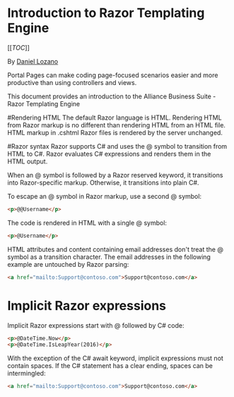 # Introduction to Razor Templating Engine

[[_TOC_]]

By [Daniel Lozano](https://twitter.com/DLozanoNavas)

Portal Pages can make coding page-focused scenarios easier and more productive than using controllers and views.

This document provides an introduction to the Alliance Business Suite - Razor Templating Engine

#Rendering HTML
The default Razor language is HTML. Rendering HTML from Razor markup is no different than rendering HTML from an HTML file. HTML markup in .cshtml Razor files is rendered by the server unchanged.

#Razor syntax
Razor supports C# and uses the @ symbol to transition from HTML to C#. Razor evaluates C# expressions and renders them in the HTML output.

When an @ symbol is followed by a Razor reserved keyword, it transitions into Razor-specific markup. Otherwise, it transitions into plain C#.

To escape an @ symbol in Razor markup, use a second @ symbol:

 ```html
<p>@@Username</p>
```

The code is rendered in HTML with a single @ symbol:

 ```html
<p>@Username</p>
```
HTML attributes and content containing email addresses don't treat the @ symbol as a transition character. The email addresses in the following example are untouched by Razor parsing:

 ```html
<a href="mailto:Support@contoso.com">Support@contoso.com</a>
```
# Implicit Razor expressions
Implicit Razor expressions start with @ followed by C# code:

 ```html
<p>@DateTime.Now</p>
<p>@DateTime.IsLeapYear(2016)</p>
```

With the exception of the C# await keyword, implicit expressions must not contain spaces. If the C# statement has a clear ending, spaces can be intermingled:

 ```html
<a href="mailto:Support@contoso.com">Support@contoso.com</a>
```